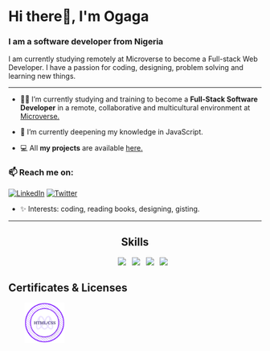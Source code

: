 <h1 align="left"> Hi there👋, I'm Ogaga</h1>
<h3 align="left">I am a software developer from Nigeria</h3>

<p align="left">I am currently studying remotely at Microverse to become a Full-stack Web Developer. I have a passion for coding, designing, problem solving and learning new things. </p>

---


- 👩‍💻 I’m currently studying and training to become a **Full-Stack Software Developer** in a remote, collaborative and multicultural environment at [Microverse.](https://github.com/microverseinc)


- 🌱 I’m currently deepening my knowledge in JavaScript.


- 💻 All **my projects** are available [here.](https://github.com/Ogaga01?tab=repositories)


### 📫 Reach me on:
[![LinkedIn](https://img.shields.io/badge/LinkedIn-%230077B5.svg?logo=linkedin&logoColor=white)](https://www.linkedin.com/in/ogaga-iyara-0339b0105/) [![Twitter](https://img.shields.io/badge/Twitter-%231DA1F2.svg?logo=Twitter&logoColor=white)](https://twitter.com/i_ogaga_n)


- ✨ Interests: coding, reading books, designing, gisting.


---


<h2 align="center">Skills</h2>
<p align="center">
  &nbsp; &nbsp; &nbsp; &nbsp; <a href="#" target="blank"><img src="https://img.shields.io/badge/HTML5-E34F26?style=for-the-badge&logo=html5&logoColor=white"></a> &nbsp; <a href="#" target="blank"><img src="https://img.shields.io/badge/CSS3-1572B6?style=for-the-badge&logo=css3&logoColor=white"></a> &nbsp; <a href="#" target="blank"><img src="https://img.shields.io/badge/Sass-CC6699?style=for-the-badge&logo=sass&logoColor=white"></a> &nbsp; <a href="#" target="blank"><img src="https://img.shields.io/badge/JavaScript-F7DF1E?style=for-the-badge&logo=javascript&logoColor=black"></a>
</p>
<h2 align="left">Certificates & Licenses</h2>
<p align="left">
  &nbsp; &nbsp; &nbsp; &nbsp; <a href="https://www.credential.net/ba59dc0e-d33d-48d2-a6ae-6b94736a9984#gs.ynx9rf" target="blank"><img src="./images/html-css-badge.png" width="80"></a> 
</p>




<!--
**Ogaga01/Ogaga01** is a ✨ _special_ ✨ repository because its `README.md` (this file) appears on your GitHub profile.

Here are some ideas to get you started:

- 🔭 I’m currently working on ...
- 🌱 I’m currently learning ...
- 👯 I’m looking to collaborate on ...
- 🤔 I’m looking for help with ...
- 💬 Ask me about ...
- 📫 How to reach me: ...
- 😄 Pronouns: ...
- ⚡ Fun fact: ...
-->
